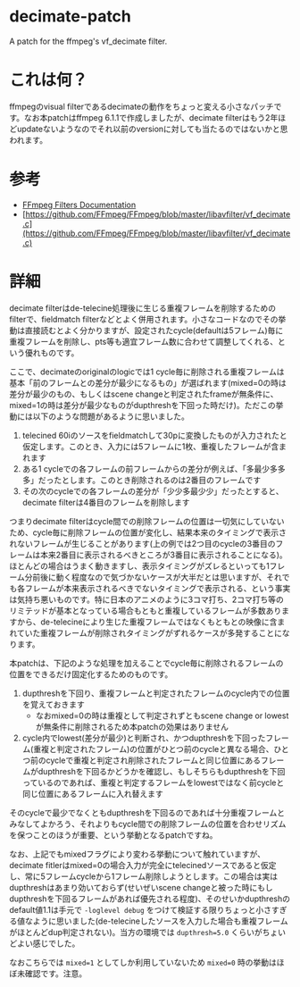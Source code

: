 # decimate-patch
A patch for the ffmpeg's vf_decimate filter.

# これは何？

ffmpegのvisual filterであるdecimateの動作をちょっと変える小さなパッチです。なお本patchはffmpeg 6.1.1で作成しましたが、decimate filterはもう2年ほどupdateないようなのでそれ以前のversionに対しても当たるのではないかと思われます。

# 参考

* [FFmpeg Filters Documentation](https://ffmpeg.org/ffmpeg-filters.html#decimate-1)
* [https://github.com/FFmpeg/FFmpeg/blob/master/libavfilter/vf_decimate.c](https://github.com/FFmpeg/FFmpeg/blob/master/libavfilter/vf_decimate.c)

# 詳細

decimate filterはde-telecine処理後に生じる重複フレームを削除するためのfilterで、fieldmatch filterなどとよく併用されます。小さなコードなのでその挙動は直接読むとよく分かりますが、設定されたcycle(defaultは5フレーム)毎に重複フレームを削除し、pts等も適宜フレーム数に合わせて調整してくれる、という優れものです。

ここで、decimateのoriginalのlogicでは1 cycle毎に削除される重複フレームは基本「前のフレームとの差分が最少になるもの」が選ばれます(mixed=0の時は差分が最少のもの、もしくはscene changeと判定されたframeが無条件に、mixed=1の時は差分が最少なものがdupthreshを下回った時だけ)。ただこの挙動には以下のような問題があるように思いました。

1. telecined 60iのソースをfieldmatchして30pに変換したものが入力されたと仮定します。このとき、入力には5フレームに1枚、重複したフレームが含まれます
2. ある1 cycleでの各フレームの前フレームからの差分が例えば、「多最少多多多」だったとします。このとき削除されるのは2番目のフレームです
3. その次のcycleでの各フレームの差分が「少少多最少少」だったとすると、decimate filterは4番目のフレームを削除します

つまりdecimate filterはcycle間での削除フレームの位置は一切気にしていないため、cycle毎に削除フレームの位置が変化し、結果本来のタイミングで表示されないフレームが生じることがあります(上の例では2つ目のcycleの3番目のフレームは本来2番目に表示されるべきところが3番目に表示されることになる)。ほとんどの場合はうまく動きますし、表示タイミングがズレるといっても1フレーム分前後に動く程度なので気づかないケースが大半だとは思いますが、それでも各フレームが本来表示されるべきでないタイミングで表示される、という事実は気持ち悪いものです。特に日本のアニメのように3コマ打ち、2コマ打ち等のリミテッドが基本となっている場合もともと重複しているフレームが多数ありますから、de-telecineにより生じた重複フレームではなくもともとの映像に含まれていた重複フレームが削除されタイミングがずれるケースが多発することになります。

本patchは、下記のような処理を加えることでcycle毎に削除されるフレームの位置をできるだけ固定化するためのものです。

1. dupthreshを下回り、重複フレームと判定されたフレームのcycle内での位置を覚えておきます
   * なおmixed=0の時は重複として判定されずともscene change or lowestが無条件に削除されるため本patchの効果はありません
2. cycle内でlowest(差分が最少)と判断され、かつdupthreshを下回ったフレーム(重複と判定されたフレーム)の位置がひとつ前のcycleと異なる場合、ひとつ前のcycleで重複と判定され削除されたフレームと同じ位置にあるフレームがdupthreshを下回るかどうかを確認し、もしそちらもdupthreshを下回っているのであれば、重複と判定するフレームをlowestではなく前cycleと同じ位置にあるフレームに入れ替えます

そのcycleで最少でなくともdupthreshを下回るのであれば十分重複フレームとみなしてよかろう、それよりもcycle間での削除フレームの位置を合わせリズムを保つことのほうが重要、という挙動となるpatchですね。

なお、上記でもmixedフラグにより変わる挙動について触れていますが、decimate fitlerはmixed=0の場合入力が完全にtelecinedソースであると仮定し、常に5フレームcycleから1フレーム削除しようとします。この場合は実はdupthreshはあまり効いておらず(せいぜいscene changeと被った時にもしdupthreshを下回るフレームがあれば優先される程度)、そのせいかdupthreshのdefault値1.1は手元で `-loglevel debug` をつけて検証する限りちょっと小さすぎる値なように思いました(de-telecineしたソースを入力した場合も重複フレームがほとんどdup判定されない)。当方の環境では `dupthresh=5.0` くらいがちょいどよい感じでした。

なおこちらでは `mixed=1` としてしか利用していないため `mixed=0` 時の挙動はほぼ未確認です。注意。

